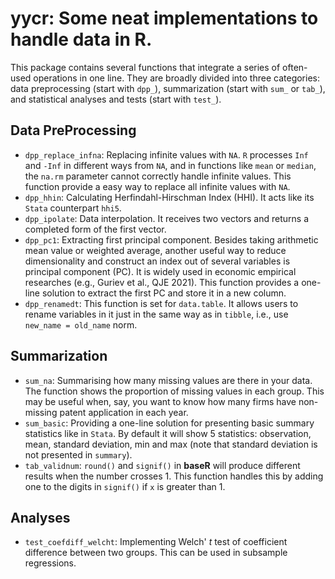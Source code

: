 # yycr: Some neat implementations to handle data in R.

This package contains several functions that integrate a series of often-used operations in one line. They are broadly divided into three categories: data preprocessing (start with `dpp_`), summarization (start with `sum_` or `tab_`), and statistical analyses and tests (start with `test_`).

## Data PreProcessing

- `dpp_replace_infna`: Replacing infinite values with `NA`. `R` processes `Inf` and `-Inf` in different ways from `NA`, and in functions like `mean` or `median`, the `na.rm` parameter cannot correctly handle infinite values. This function provide a easy way to replace all infinite values with `NA`.
- `dpp_hhin`: Calculating Herfindahl-Hirschman Index (HHI). It acts like its `Stata` counterpart `hhi5`.
- `dpp_ipolate`: Data interpolation. It receives two vectors and returns a completed form of the first vector.
- `dpp_pc1`: Extracting first principal component. Besides taking arithmetic mean value or weighted average, another useful way to reduce dimensionality and construct an index out of several variables is principal component (PC). It is widely used in economic empirical researches (e.g., Guriev et al., QJE 2021). This function provides a one-line solution to extract the first PC and store it in a new column.
- `dpp_renamedt`: This function is set for `data.table`. It allows users to rename variables in it just in the same way as in `tibble`, i.e., use `new_name = old_name` norm.

## Summarization

- `sum_na`: Summarising how many missing values are there in your data. The function shows the proportion of missing values in each group. This may be useful when, say, you want to know how many firms have non-missing patent application in each year.
- `sum_basic`: Providing a one-line solution for presenting basic summary statistics like in `Stata`. By default it will show 5 statistics: observation, mean, standard deviation, min and max (note that standard deviation is not presented in `summary`).
- `tab_validnum`: `round()` and `signif()` in **baseR** will produce different results when the number crosses 1. This function handles this by adding one to the digits in `signif()` if `x` is greater than 1.

## Analyses

- `test_coefdiff_welcht`: Implementing Welch' $t$ test of coefficient difference between two groups. This can be used in subsample regressions.
